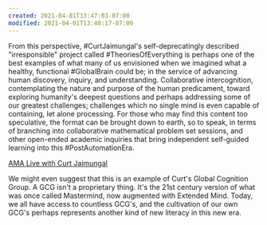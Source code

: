 ```yaml
---
created: 2021-04-01T13:47:03-07:00
modified: 2021-04-01T13:48:17-07:00
---
```


From this perspective, #CurtJaimungal's self-deprecatingly described "irresponsible" project called #TheoriesOfEverything is perhaps one of the best examples of what many of us envisioned when we imagined what a healthy, functional #GlobalBrain could be; in the service of advancing human discovery, inquiry, and understanding. Collaborative intercognition, contemplating the nature and purpose of the human predicament, toward exploring humanity's deepest questions and perhaps addressing some of our greatest challenges; challenges which no single mind is even capable of containing, let alone processing. For those who may find this content too speculative, the format can be brought down to earth, so to speak, in terms of branching into collaborative mathematical problem set sessions, and other open-ended academic inquiries that bring independent self-guided learning into this  #PostAutomationEra.

[AMA Live with Curt Jaimungal](https://youtu.be/N45kAuaVJ6s)

We might even suggest that this is an example of Curt's Global Cognition Group. A GCG isn't a proprietary thing. It's the 21st century version of what was once called Mastermind, now augmented with Extended Mind. Today, we all have access to countless GCG's, and the cultivation of our own GCG's perhaps represents another kind of new literacy in this new era.

